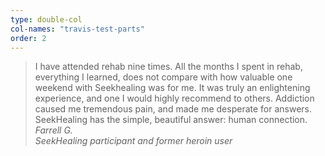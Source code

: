 ```yaml
---
type: double-col
col-names: "travis-test-parts"
order: 2
---
```


> I have attended rehab nine times. All the months I spent in rehab, everything I learned, does not compare with how valuable one weekend with Seekhealing was for me. It was truly an enlightening experience, and one I would highly recommend to others. Addiction caused me tremendous pain, and made me desperate for answers. SeekHealing has the simple, beautiful answer: human connection.
> <cite>Farrell G.<br/>SeekHealing participant and former heroin user</cite>